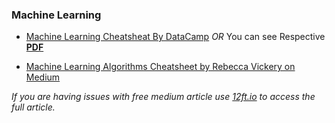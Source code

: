 ### Machine Learning

- [Machine Learning Cheatsheat By DataCamp](https://www.datacamp.com/cheat-sheet/machine-learning-cheat-sheet) *OR* You can see Respective [**PDF**](https://github.com/thisiskushal31/Commands-and-Cheatsheets/blob/main/Machine_Learning/Assets/ML_Cheat_Sheet_By_DataCamp.pdf)

- [Machine Learning Algorithms Cheatsheet by Rebecca Vickery on Medium](https://towardsdatascience.com/machine-learning-algorithms-cheat-sheet-2f01d1d3aa37)

*If you are having issues with free medium article use [12ft.io](https://12ft.io/) to access the full article.*